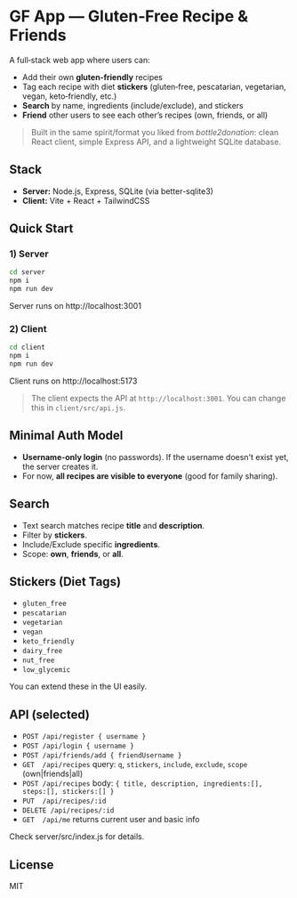 # GF App — Gluten‑Free Recipe & Friends

A full‑stack web app where users can:
- Add their own **gluten‑friendly** recipes
- Tag each recipe with diet **stickers** (gluten‑free, pescatarian, vegetarian, vegan, keto‑friendly, etc.)
- **Search** by name, ingredients (include/exclude), and stickers
- **Friend** other users to see each other’s recipes (own, friends, or all)

> Built in the same spirit/format you liked from *bottle2donation*: clean React client, simple Express API, and a lightweight SQLite database.

## Stack
- **Server:** Node.js, Express, SQLite (via better-sqlite3)
- **Client:** Vite + React + TailwindCSS

## Quick Start

### 1) Server
```bash
cd server
npm i
npm run dev
```
Server runs on http://localhost:3001

### 2) Client
```bash
cd client
npm i
npm run dev
```
Client runs on http://localhost:5173

> The client expects the API at `http://localhost:3001`. You can change this in `client/src/api.js`.

## Minimal Auth Model
- **Username-only login** (no passwords). If the username doesn't exist yet, the server creates it.
- For now, **all recipes are visible to everyone** (good for family sharing).

## Search
- Text search matches recipe **title** and **description**.
- Filter by **stickers**.
- Include/Exclude specific **ingredients**.
- Scope: **own**, **friends**, or **all**.

## Stickers (Diet Tags)
- `gluten_free`
- `pescatarian`
- `vegetarian`
- `vegan`
- `keto_friendly`
- `dairy_free`
- `nut_free`
- `low_glycemic`

You can extend these in the UI easily.

## API (selected)
- `POST /api/register { username }`
- `POST /api/login { username }`
- `POST /api/friends/add { friendUsername }`
- `GET  /api/recipes` query: `q`, `stickers`, `include`, `exclude`, `scope` (own|friends|all)
- `POST /api/recipes` body: `{ title, description, ingredients:[], steps:[], stickers:[] }`
- `PUT  /api/recipes/:id`
- `DELETE /api/recipes/:id`
- `GET  /api/me` returns current user and basic info

Check server/src/index.js for details.

## License
MIT
